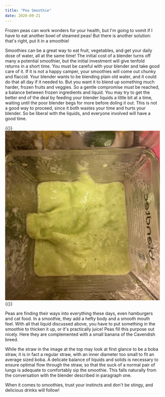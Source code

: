 ```yaml
---
title: "Pea Smoothie"
date: 2020-09-21
---
```


Frozen peas can work wonders for your health, but I'm going to vomit if I have to eat another bowl of steamed peas! But there is another solution: that's right, put it in a smoothie!

Smoothies can be a great way to eat fruit, vegetables, and get your daily dose of water, all at the same time! The initial cost of a blender turns off many a potential smoothier, but the initial investment will give tenfold returns in a short time. You must be careful with your blender and take good care of it. If it is not a happy camper, your smoothies will come out chunky and flaccid. Your blender wants to be blending plain old water, and it could do that all day if it needed to. But you want it to blend up something much harder, frozen fruits and veggies. So a gentle compromise must be reached, a balance between frozen ingredients and liquid. You may try to get the better end of the deal by feeding your blender liquids a little bit at a time, waiting until the poor blender begs for more before doling it out. This is not a good way to proceed, since it both wastes your time and hurts your blender. So be liberal with the liquids, and everyone involved will have a good time.

{{<img>}}![](blender.jpg){{</img>}}

Peas are finding their ways into everything these days, even hamburgers and cat food. In a smoothie, they add a hefty body and a smooth mouth feel. With all that liquid discussed above, you have to put something in the smoothie to thicken it up, or it's practically juice! Peas fill this purpose out nicely. Here they are complemented with a small banana of the Cavendish breed.

While the straw in the image at the top may look at first glance to be a boba straw, it is in fact a regular straw, with an inner diameter too small to fit an average sized boba. A delicate balance of liquids and solids is necessary to ensure optimal flow through the straw, so that the suck of a normal pair of lungs is adequate to comfortably sip the smoothie. This falls naturally from the conversation with the blender described in paragraph one.

When it comes to smoothies, trust your instincts and don't be stingy, and delicious drinks will follow!